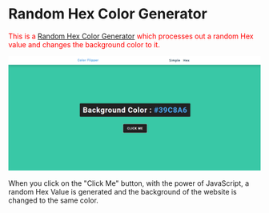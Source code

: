 # Random Hex Color Generator
<p style="color: red;">This is a <a href="#">Random Hex Color Generator</a> which processes out a random Hex value and changes the background color to it.</p>
<img src="HexProject.png"/>
<p>When you click on the "Click Me" button, with the power of JavaScript, a random Hex Value is generated and the background of the website is changed to the same color.</p>
